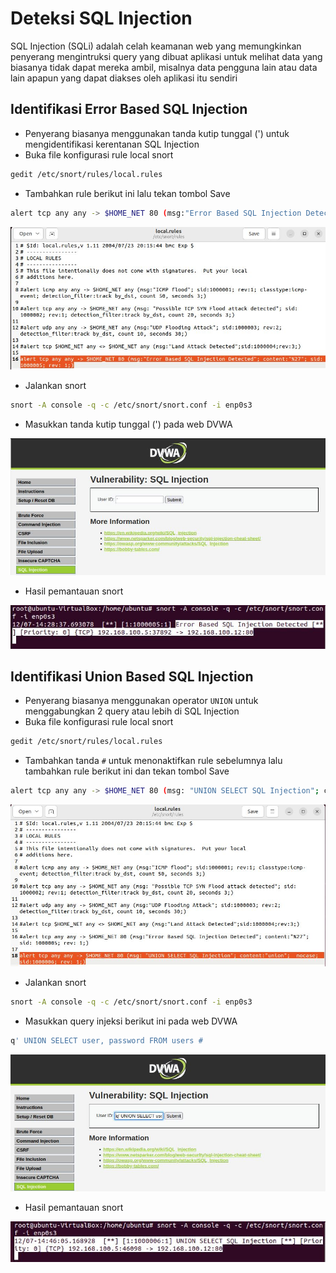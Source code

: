 # Deteksi SQL Injection
SQL Injection (SQLi) adalah celah keamanan web yang memungkinkan penyerang mengintruksi query yang dibuat aplikasi untuk melihat data yang biasanya tidak dapat mereka ambil, misalnya data pengguna lain atau data lain apapun yang dapat diakses oleh aplikasi itu sendiri

## Identifikasi Error Based SQL Injection
- Penyerang biasanya menggunakan tanda kutip tunggal (') untuk mengidentifikasi kerentanan SQL Injection
- Buka file konfigurasi rule local snort
```sh
gedit /etc/snort/rules/local.rules
```
- Tambahkan rule berikut ini lalu tekan tombol Save
```sh
alert tcp any any -> $HOME_NET 80 (msg:"Error Based SQL Injection Detected"; content:"%27"; sid: 1000005; rev: 1;)
```

![alt text](https://github.com/rahardian-dwi-saputra/snort-ubuntu/blob/main/assets/deteksi%20sql%20injection/sqli%201.JPG)

- Jalankan snort
```sh
snort -A console -q -c /etc/snort/snort.conf -i enp0s3
```
- Masukkan tanda kutip tunggal (') pada web DVWA

![alt text](https://github.com/rahardian-dwi-saputra/snort-ubuntu/blob/main/assets/deteksi%20sql%20injection/sqli%202.JPG)

- Hasil pemantauan snort

![alt text](https://github.com/rahardian-dwi-saputra/snort-ubuntu/blob/main/assets/deteksi%20sql%20injection/sqli%203.JPG)

## Identifikasi Union Based SQL Injection
- Penyerang biasanya menggunakan operator `UNION` untuk menggabungkan 2 query atau lebih di SQL Injection
- Buka file konfigurasi rule local snort
```sh
gedit /etc/snort/rules/local.rules
```
- Tambahkan tanda `#` untuk menonaktifkan rule sebelumnya lalu tambahkan rule berikut ini dan tekan tombol Save
```sh
alert tcp any any -> $HOME_NET 80 (msg: "UNION SELECT SQL Injection"; content:"union";  nocase; sid:1000006; rev: 1;)
```

![alt text](https://github.com/rahardian-dwi-saputra/snort-ubuntu/blob/main/assets/deteksi%20sql%20injection/sqli%204.JPG)

- Jalankan snort
```sh
snort -A console -q -c /etc/snort/snort.conf -i enp0s3
```
- Masukkan query injeksi berikut ini pada web DVWA
```sh
q' UNION SELECT user, password FROM users #
```

![alt text](https://github.com/rahardian-dwi-saputra/snort-ubuntu/blob/main/assets/deteksi%20sql%20injection/sqli%205.JPG)

- Hasil pemantauan snort

![alt text](https://github.com/rahardian-dwi-saputra/snort-ubuntu/blob/main/assets/deteksi%20sql%20injection/sqli%206.JPG)